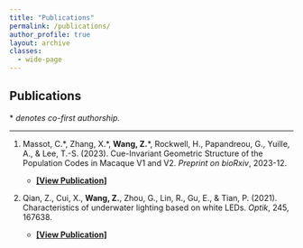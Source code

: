```yaml
---
title: "Publications"
permalink: /publications/
author_profile: true
layout: archive
classes:
  - wide-page
---
```


<style>
  .wide-page .page__inner-wrap {
    max-width: 1400px; /* Adjust this value as you like */
  }
</style>

## Publications

\* *denotes co-first authorship.*

---

1.  Massot, C.\*, Zhang, X.\*, **Wang, Z.**\*, Rockwell, H., Papandreou, G., Yuille, A., & Lee, T.-S. (2023). Cue-Invariant Geometric Structure of the Population Codes in Macaque V1 and V2. *Preprint on bioRxiv*, 2023-12.
    * **[[View Publication]](https://www.biorxiv.org/content/10.1101/2023.12.05.570110v1.abstract)**

2.  Qian, Z., Cui, X., **Wang, Z.**, Zhou, G., Lin, R., Gu, E., & Tian, P. (2021). Characteristics of underwater lighting based on white LEDs. *Optik*, 245, 167638.
    * **[[View Publication]](https://www.sciencedirect.com/science/article/abs/pii/S0030402621012432)**
